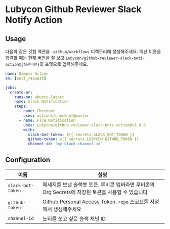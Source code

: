 # Lubycon Github Reviewer Slack Notify Action

## Usage

다음과 같은 깃헙 액션을 `.github/workflows` 디렉토리에 생성해주세요.
액션 이름을 입력할 때는 현재 버전을 잘 보고 `Lubycon/github-reviewer-slack-noti-action@{최신버전}`의 포맷으로 입력해주세요.

```yaml
name: Sample Action
on: [pull_request]

jobs:
  create-pr:
    runs-on: ubuntu-latest
    name: Slack Notification
    steps:
      - name: Checkout
        uses: actions/checkout@master
      - name: Fire Notification
        uses: Lubycon/github-reviewer-slack-noti-action@v1.0.6
        with:
          slack-bot-token: ${{ secrets.SLACK_BOT_TOKEN }}
          github-token: ${{ secrets.LUBYCON_GITHUB_TOKEN }}
          channel-id: 'my-slack-channel-id'
```

## Configuration

| 이름              | 설명                                                                                               |
| ----------------- | -------------------------------------------------------------------------------------------------- |
| `slack-bot-token` | 메세지를 보낼 슬랙봇 토큰. 루비콘 멤버라면 루비콘의 Org Secrets에 저장된 토큰을 사용할 수 있습니다 |
| `github-token`    | Github Personal Access Token. `repo` 스코프를 지정해서 생성해주세요                                |
| `channel-id`      | 노티를 쏘고 싶은 슬랙 채널 ID                                                                      |
